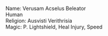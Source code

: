 Name: Verusam Acselus Beleator  
Human  
Religion: Ausvisti Verithrisia  
Magic: P. Lightshield, Heal Injury, Speed